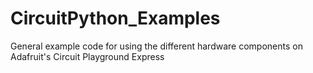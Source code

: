 # CircuitPython_Examples
General example code for using the different hardware components on Adafruit's Circuit Playground Express
